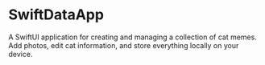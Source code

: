 # SwiftDataApp
A SwiftUI application for creating and managing a collection of cat memes. Add photos, edit cat information, and store everything locally on your device.

